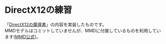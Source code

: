 # DirectX12の練習
「[DirectX12の魔導書](https://www.shoeisha.co.jp/book/detail/9784798161938)」の内容を実装したものです。  
MMDモデルはコミットしていませんが、MMDに付属しているものを利用しています([MMD公式](https://sites.google.com/view/vpvp/))。  